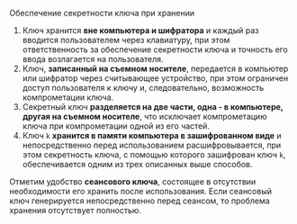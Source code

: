 Обеспечение секретности ключа при хранении

1. Ключ хранится **вне компьютера и шифратора** и каждый раз вводится пользователем через клавиатуру, при этом ответственность за обеспечение секретности ключа и точность его ввода возлагается на пользователя.
2. Ключ, **записанный на съемном носителе**, передается в компьютер или шифратор через считывающее устройство, при этом ограничен доступ пользователя к ключу и, следовательно, возможность компрометации ключа.
3. Секретный ключ **разделяется на две части, одна - в компьютере, другая на съемном носителе**, что исключает компрометацию ключа при компрометации одной из его частей.
4. Ключ ```k```  **хранится в памяти компьютера в зашифрованном виде** и непосредственно перед использованием расшифровывается, при этом секретность ключа, с помощью которого зашифрован ключ ```k```, обеспечивается одним из трех описанных выше способов.

Отметим удобство **сеансового ключа**, состоящее в отсутствии необходимости его хранить после использования. Если сеансовый ключ генерируется непосредственно перед сеансом, то проблема хранения отсутствует полностью.